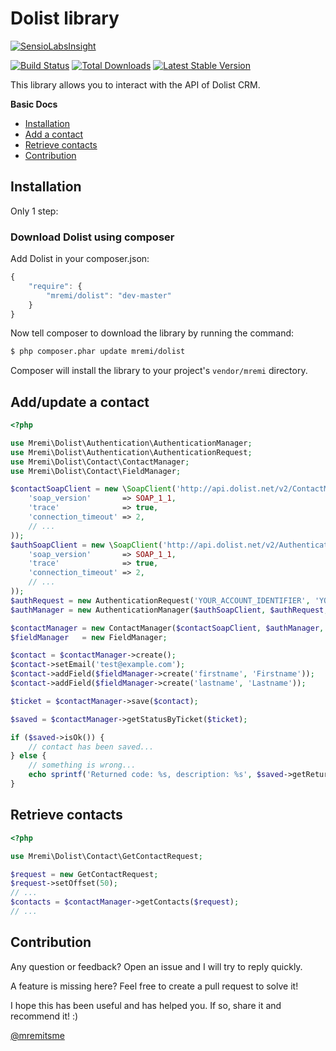 Dolist library
==============

[![SensioLabsInsight](https://insight.sensiolabs.com/projects/cae6de7a-ac8e-4ef7-a442-b00fa5098dc9/big.png)](https://insight.sensiolabs.com/projects/cae6de7a-ac8e-4ef7-a442-b00fa5098dc9)

[![Build Status](https://api.travis-ci.org/mremi/Dolist.png?branch=master)](https://travis-ci.org/mremi/Dolist)
[![Total Downloads](https://poser.pugx.org/mremi/Dolist/downloads.png)](https://packagist.org/packages/mremi/Dolist)
[![Latest Stable Version](https://poser.pugx.org/mremi/Dolist/v/stable.png)](https://packagist.org/packages/mremi/Dolist)

This library allows you to interact with the API of Dolist CRM.

**Basic Docs**

* [Installation](#installation)
* [Add a contact](#add-contact)
* [Retrieve contacts](#retrieve-contacts)
* [Contribution](#contribution)

<a name="installation"></a>

## Installation

Only 1 step:

### Download Dolist using composer

Add Dolist in your composer.json:

```js
{
    "require": {
        "mremi/dolist": "dev-master"
    }
}
```

Now tell composer to download the library by running the command:

``` bash
$ php composer.phar update mremi/dolist
```

Composer will install the library to your project's `vendor/mremi` directory.

<a name="add-contact"></a>

## Add/update a contact

```php
<?php

use Mremi\Dolist\Authentication\AuthenticationManager;
use Mremi\Dolist\Authentication\AuthenticationRequest;
use Mremi\Dolist\Contact\ContactManager;
use Mremi\Dolist\Contact\FieldManager;

$contactSoapClient = new \SoapClient('http://api.dolist.net/v2/ContactManagementService.svc?wsdl', array(
    'soap_version'       => SOAP_1_1,
    'trace'              => true,
    'connection_timeout' => 2,
    // ...
));
$authSoapClient = new \SoapClient('http://api.dolist.net/v2/AuthenticationService.svc?wsdl', array(
    'soap_version'       => SOAP_1_1,
    'trace'              => true,
    'connection_timeout' => 2,
    // ...
));
$authRequest = new AuthenticationRequest('YOUR_ACCOUNT_IDENTIFIER', 'YOUR_AUTHENTICATION_KEY');
$authManager = new AuthenticationManager($authSoapClient, $authRequest, 3);

$contactManager = new ContactManager($contactSoapClient, $authManager, 3);
$fieldManager   = new FieldManager;

$contact = $contactManager->create();
$contact->setEmail('test@example.com');
$contact->addField($fieldManager->create('firstname', 'Firstname'));
$contact->addField($fieldManager->create('lastname', 'Lastname'));

$ticket = $contactManager->save($contact);

$saved = $contactManager->getStatusByTicket($ticket);

if ($saved->isOk()) {
    // contact has been saved...
} else {
    // something is wrong...
    echo sprintf('Returned code: %s, description: %s', $saved->getReturnCode(), $saved->getDescription());
}
```

<a name="retrieve-contacts"></a>

## Retrieve contacts

```php
<?php

use Mremi\Dolist\Contact\GetContactRequest;

$request = new GetContactRequest;
$request->setOffset(50);
// ...
$contacts = $contactManager->getContacts($request);
// ...
```

<a name="contribution"></a>

## Contribution

Any question or feedback? Open an issue and I will try to reply quickly.

A feature is missing here? Feel free to create a pull request to solve it!

I hope this has been useful and has helped you. If so, share it and recommend
it! :)

[@mremitsme](https://twitter.com/mremitsme)

